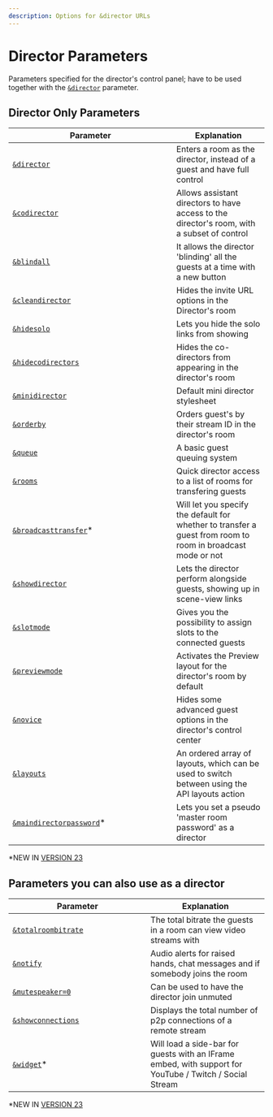 ```yaml
---
description: Options for &director URLs
---
```


# Director Parameters

Parameters specified for the director's control panel; have to be used together with the [`&director`](../../viewers-settings/director.md) parameter.

## Director Only Parameters

<table><thead><tr><th width="306.57142857142856">Parameter</th><th>Explanation</th></tr></thead><tbody><tr><td><a href="../../viewers-settings/director.md"><code>&#x26;director</code></a></td><td>Enters a room as the director, instead of a guest and have full control</td></tr><tr><td><a href="../../director-settings/codirector.md"><code>&#x26;codirector</code></a></td><td>Allows assistant directors to have access to the director's room, with a subset of control</td></tr><tr><td><a href="../../newly-added-parameters/and-blindall.md"><code>&#x26;blindall</code></a></td><td>It allows the director 'blinding' all the guests at a time with a new button</td></tr><tr><td><a href="../../director-settings/cleandirector.md"><code>&#x26;cleandirector</code></a></td><td>Hides the invite URL options in the Director's room</td></tr><tr><td><a href="../../newly-added-parameters/and-hidesolo.md"><code>&#x26;hidesolo</code></a></td><td>Lets you hide the solo links from showing</td></tr><tr><td><a href="and-hidecodirectors.md"><code>&#x26;hidecodirectors</code></a></td><td>Hides the co-directors from appearing in the director's room</td></tr><tr><td><a href="../../newly-added-parameters/and-minidirector.md"><code>&#x26;minidirector</code></a></td><td>Default mini director stylesheet</td></tr><tr><td><a href="../../newly-added-parameters/and-orderby.md"><code>&#x26;orderby</code></a></td><td>Orders guest's by their stream ID in the director's room</td></tr><tr><td><a href="and-queue/"><code>&#x26;queue</code></a></td><td>A basic guest queuing system</td></tr><tr><td><a href="../../director-settings/rooms.md"><code>&#x26;rooms</code></a></td><td>Quick director access to a list of rooms for transfering guests</td></tr><tr><td><a href="and-broadcasttransfer.md"><code>&#x26;broadcasttransfer</code></a>*</td><td>Will let you specify the default for whether to transfer a guest from room to room in broadcast mode or not</td></tr><tr><td><a href="../../viewers-settings/and-showdirector.md"><code>&#x26;showdirector</code></a></td><td>Lets the director perform alongside guests, showing up in scene-view links</td></tr><tr><td><a href="and-slotmode.md"><code>&#x26;slotmode</code></a></td><td>Gives you the possibility to assign slots to the connected guests</td></tr><tr><td><a href="and-previewmode.md"><code>&#x26;previewmode</code></a></td><td>Activates the Preview layout for the director's room by default</td></tr><tr><td><a href="and-novice.md"><code>&#x26;novice</code></a></td><td>Hides some advanced guest options in the director's control center</td></tr><tr><td><a href="and-layouts.md"><code>&#x26;layouts</code></a></td><td>An ordered array of layouts, which can be used to switch between using the API layouts action</td></tr><tr><td><a href="and-maindirectorpassword.md"><code>&#x26;maindirectorpassword</code></a>*</td><td>Lets you set a pseudo 'master room password' as a director</td></tr></tbody></table>

\*NEW IN [VERSION 23](../../releases/v23.md)

## Parameters you can also use as a director

<table><thead><tr><th width="255.57142857142856">Parameter</th><th>Explanation</th></tr></thead><tbody><tr><td><a href="../video-bitrate-parameters/totalroombitrate.md"><code>&#x26;totalroombitrate</code></a></td><td>The total bitrate the guests in a room can view video streams with</td></tr><tr><td><a href="../../source-settings/and-notify.md"><code>&#x26;notify</code></a></td><td>Audio alerts for raised hands, chat messages and if somebody joins the room</td></tr><tr><td><a href="../../source-settings/and-mutespeaker.md"><code>&#x26;mutespeaker=0</code></a></td><td>Can be used to have the director join unmuted</td></tr><tr><td><a href="../settings-parameters/and-showconnections.md"><code>&#x26;showconnections</code></a></td><td>Displays the total number of p2p connections of a remote stream</td></tr><tr><td><a href="../settings-parameters/and-widget.md"><code>&#x26;widget</code></a>*</td><td>Will load a side-bar for guests with an IFrame embed, with support for YouTube / Twitch / Social Stream</td></tr></tbody></table>

\*NEW IN [VERSION 23](../../releases/v23.md)
